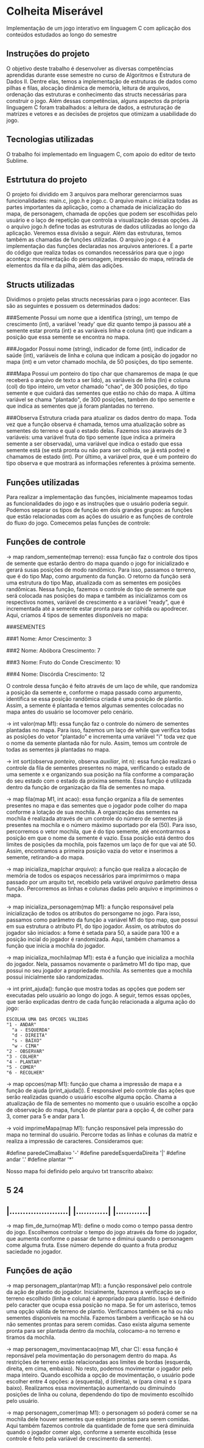 # Colheita Miserável 

Implementação de um jogo interativo em linguagem C com aplicação dos conteúdos estudados ao longo do semestre

## Instruções do projeto

O objetivo deste trabalho é desenvolver as diversas competências aprendidas durante esse semestre no curso de Algoritmos e Estrutura de Dados II. Dentre elas, temos a implementação de estruturas de dados como pilhas e filas, alocação dinâmica de memória, leitura de arquivos, ordenação das estruturas e conhecimento das structs necessárias para construir o jogo. Além dessas competências, alguns aspectos da própria linguagem C foram trabalhados: a leitura de dados, a estruturação de matrizes e vetores e as decisões de projetos que otimizam a usabilidade do jogo.

## Tecnologias utilizadas

O trabalho foi implementado em linguagem C, com apoio do editor de texto Sublime.

## Estrtutura do projeto

O projeto foi dividido em 3 arquivos para melhorar gerenciarmos suas funcionalidades: main.c, jogo.h e jogo.c. O arquivo main.c inicializa todas as partes importantes da aplicação, como a chamada de inicialização do mapa, de personagem, chamada de opções que podem ser escolhidas pelo usuário e o laço de repetição que controla a visualização dessas opções. Já o arquivo jogo.h define todas as estruturas de dados utilizadas ao longo da aplicação. Veremos essa divisão a seguir. Além das estruturas, temos também as chamadas de funções utilizadas. O arquivo jogo.c é a implementação das funções declaradas nos arquivos anteriores. É a parte do código que realiza todas os comandos necessários para que o jogo aconteça: movimentação do personagem, impressão do mapa, retirada de elementos da fila e da pilha, além das adições.

## Structs utilizadas

Dividimos o projeto pelas structs necessárias para o jogo acontecer. Elas são as seguintes e possuem os determinados dados:

###Semente
Possui um nome que a identifica (string), um tempo de crescimento (int), a variável 'ready' que diz quanto tempo já passou até a semente estar pronta (int) e as variáveis linha e coluna (int) que indicam a posição que essa semente se encontra no mapa. 

###Jogador
Possui nome (string), indicador de fome (int), indicador de saúde (int), variáveis de linha e coluna que indicam a posição do jogador no mapa (int) e um vetor chamado mochila, de 50 posições, do tipo semente. 

###Mapa
Possui um ponteiro do tipo char que chamaremos de mapa (e que receberá o arquivo de texto a ser lido), as variáveis de linha (lin) e coluna (col) do tipo inteiro, um vetor chamado "chao", de 300 posições, do tipo semente e que cuidará das sementes que estão no chão do mapa. A última variável se chama "plantado", de 300 posições, também do tipo semente e que indica as sementes que já foram plantadas no terreno.

###Observa
Estrutura criada para atualizar os dados dentro do mapa. Toda vez que a função observa é chamada, temos uma atualização sobre as sementes do terreno e qual o estado delas. Fazemos isso ataravés de 3 variáveis: uma variável fruta do tipo semente (que indica a primeira semente a ser observada), uma variável que indica o estado que essa semente está (se está pronta ou não para ser colhida, se já está podre) e chamamos de estado (int). Por último, a variável prox, que é um ponteiro do tipo observa e que mostrará as informações referentes à próxima semente.

## Funções utilizadas

Para realizar a implementação das funções, inicialmente mapeamos todas as funcionalidades do jogo e as instruções que o usuário poderia seguir. Podemos separar os tipos de função em dois grandes grupos: as funções que estão relacionadas com as ações do usuário e as funções de controle do fluxo do jogo. Comecemos pelas funções de controle:

  ## Funções de controle 

-> map random_semente(map terreno): essa função faz o controle dos tipos de semente que estarão dentro do mapa quando o jogo for inicializado e gerará susas posições de modo randômico. Para isso, passamos o terreno, que é do tipo Map, como argumento da função. O retorno da função será uma estrutura do tipo Map, atualizada com as sementes em posições randômicas. Nessa função, fazemos o controle do tipo de semente que será colocada nas posições do mapa e também as inicializamos com os respectivos nomes, variável de crescimento e a variável "ready", que é incrementada até a semente estar pronta para ser colhida ou apodrecer. Aqui, criamos 4 tipos de sementes disponíveis no mapa:

  ###SEMENTES
  
  ###1
  Nome: Amor
  Crescimento: 3
  
  ###2
  Nome: Abóbora
  Crescimento: 7
  
  ###3
  Nome: Fruto do Conde
  Crescimento: 10
  
  ###4
  Nome: Discórdia
  Crescimento: 12

O controle dessa função é feito através de um laço de while, que randomiza a posição da semente e, conforme o mapa passado como argumento, identifica se essa posição randômica criada é uma posição de plantio. Assim, a semente é plantada e temos algumas sementes colocadas no mapa antes do usuário se locomover pelo cenário.

-> int valor(map M1): essa função faz o controle do número de sementes plantadas no mapa. Para isso, fazemos um laço de while que verifica todas as posições do vetor "plantado" e incrementa uma variável "i" toda vez que o nome da semente plantada não for nulo. Assim, temos um controle de todas as sementes já plantadas no mapa. 

-> int sort(observa *ponteiro*, observa *auxiliar*, int n): essa função realizará o controle da fila de sementes presentes no mapa, verificando o estado de uma semente x e organizando sua posição na fila conforme a comparação do seu estado com o estado da próxima semente. Essa função é utilizada dentro da função de organização da fila de sementes no mapa.

-> map fila(map M1, int acao): essa função organiza a fila de sementes presentes no mapa e das sementes que o jogador pode colher do mapa conforme a lotação de sua mochila. A organização das sementes na mochila é realizada através de um controle do número de sementes já presentes na mochila e o número máximo suportado por ela (50). Para isso, percorremos o vetor mochila, que é do tipo semente, até encontrarmos a posição em que o nome da semente é vazio. Essa posição está dentro dos limites de posições da mochila, pois fazemos um laço de for que vai até 50. Assim, encontramos a primeira posição vazia do vetor e inserimos a semente, retirando-a do mapa.

-> map inicializa_map(char *arquivo*): a função que realiza a alocação de memória de todos os espaços necessários para imprimirmos o mapa passado por um arquito txt, recebido pela variável *arquivo* parâmetro dessa função. Percorremos as linhas e colunas dadas pelo arquivo e imprimimos o mapa.

-> map inicializa_personagem(map M1): a função responsável pela inicialização de todos os atributos do persongame no jogo. Para isso, passamos como parâmetro da função a variável M1 do tipo map, que possui em sua estrutura o atributo P1, do tipo jogador. Assim, os atributos do jogador são iniciados: a fome é setada para 50, a saúde para 100 e a posição incial do jogador é randomizada. Aqui, também chamamos a função que inicia a mochila do jogador.

-> map inicializa_mochila(map M1): esta é a função que inicializa a mochila do jogador. Nela, passamos novamente o parâmetro M1 do tipo map, que possui no seu jogador a propriedade mochila. As sementes que a mochila possui inicialmente são randomizadas. 

-> int print_ajuda(): função que mostra todas as opções que podem ser executadas pelo usuário ao longo do jogo. A seguir, temos essas opções, que serão explicadas dentro de cada função relacionada a alguma ação do jogo:

    ESCOLHA UMA DAS OPCOES VALIDAS
    "1 - ANDAR"
      "a - ESQUERDA"
      "d - DIREITA"
      "s - BAIXO"
      "w - CIMA"
    "2 - OBSERVAR"
    "3 - COLHER"
    "4 - PLANTAR"
    "5 - COMER"
    "6 - RECOLHER"
  
 -> map opcoes(map M1): função que chama a impressão de mapa e a função de ajuda (print_ajuda()). É responsável pelo controle das ações que serão realizadas quando o usuário escolhe alguma opção. Chama a atualização de fila de sementes no momento que o usuário escolhe a opção de observação do mapa, função de plantar para a opção 4, de colher para 3, comer para 5 e andar para 1.
 
-> void imprimeMapa(map M1): função responsável pela impressão do mapa no terminal do usuário. Percorre todas as linhas e colunas da matriz e realiza a impressão de caracteres. Consideramos que:
  
  #define paredeCimaBaixo '-'
  #define paredeEsquerdaDireita '|'
  #define andar '.'
  #define plantar '*' 
  
 Nosso mapa foi definido pelo arquivo txt transcrito abaixo:
 
 5 24
------------------------
|......................|
|..***....****....***..|
|..***....****....***..|
------------------------


-> map fim_de_turno(map M1): define o modo como o tempo passa dentro do jogo. Escolhemos controlar o tempo do jogo através da fome do jogador, que aumenta conforme o passar de turno e diminui quando o personagem come alguma fruta. Esse número depende do quanto a fruta produz saciedade no jogador.


   ## Funções de ação

-> map personagem_plantar(map M1): a função responsável pelo controle da ação de plantio do jogador. Inicialmente, fazemos a verificação se o terreno escolhido (linha e coluna) é apropriado para plantio. Isso é deifinido pelo caracter que ocupa essa posição no mapa. Se for um asterisco, temos uma opção válida de terreno de plantio. Verificamos também se há ou não sementes disponíveis na mochila. Fazemos também a verificação se há ou não sementes prontas para serem comidas. Caso exista alguma semente pronta para ser plantada dentro da mochila, colocamo-a no terreno e tiramos da mochila.

-> map personagem_movimentacao(map M1, char C): essa função é reponsável pela movimentação do personagem dentro do mapa. As restrições de terreno estão relacionadas aos limites de bordas (esquerda, direita, em cima, embaixo). No resto, podemos movimentar o jogador pelo mapa inteiro. Quando escolhida a opção de movimentação, o usuário pode escolher entre 4 opções: a (esquerda), d (direita), w (para cima) e s (para baixo). Realizamos essa movimentação aumentando ou diminuindo posições de linha ou coluna, dependendo do tipo de movimento escolhido pelo usuário.

-> map personagem_comer(map M1): o personagem só poderá comer se na mochila dele houver sementes que estejam prontas para serem comidas. Aqui também fazemos controle da quantidade de fome que será diminuída quando o jogador comer algo, conforme a semente escolhida (esse controle é feito pela variável de crescimento da semente).

